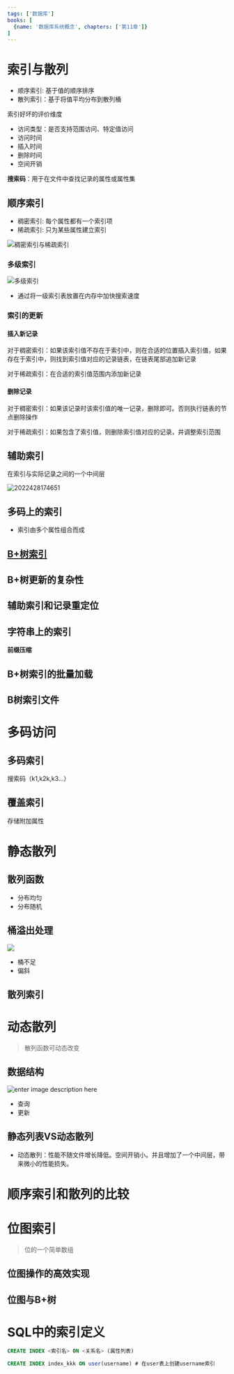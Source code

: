 ```yaml
---
tags: ['数据库']
books: [
  {name: '数据库系统概念', chapters: ['第11章']}
]
---
```


# 索引与散列

- 顺序索引: 基于值的顺序排序
- 散列索引：基于将值平均分布到散列桶

索引好坏的评价维度

- 访问类型：是否支持范围访问、特定值访问
- 访问时间
- 插入时间
- 删除时间
- 空间开销

**搜索码**：用于在文件中查找记录的属性或属性集

## 顺序索引

- 稠密索引: 每个属性都有一个索引项
- 稀疏索引: 只为某些属性建立索引

![稠密索引与稀疏索引](/assets/屏幕截图%202022-04-28%20173324.png)

### 多级索引

![多级索引](/assets/2022428173815.png)

- 通过将一级索引表放置在内存中加快搜索速度

### 索引的更新

#### 插入新记录

对于稠密索引：如果该索引值不存在于索引中，则在合适的位置插入索引值，如果存在于索引中，则找到索引值对应的记录链表，在链表尾部追加新记录

对于稀疏索引：在合适的索引值范围内添加新记录

#### 删除记录

对于稠密索引：如果该记录时该索引值的唯一记录，删除即可。否则执行链表的节点删除操作

对于稀疏索引：如果包含了索引值，则删除索引值对应的记录，并调整索引范围

## 辅助索引

在索引与实际记录之间的一个中间层

![2022428174651](/assets/2022428174651.png)

## 多码上的索引

- 索引由多个属性组合而成

## [B+树索引](/中间件/数据库/mysql/索引.md#B+%20Tree原理)

## B+树更新的复杂性

## 辅助索引和记录重定位

## 字符串上的索引

**前缀压缩**

## B+树索引的批量加载

## B树索引文件

# 多码访问

## 多码索引

搜索码（k1,k2k,k3...）

## 覆盖索引

存储附加属性

# 静态散列

## 散列函数

- 分布均匀
- 分布随机

## 桶溢出处理

![](https://upload-images.jianshu.io/upload_images/6161179-bdfd18b032e37082.png?imageMogr2/auto-orient/strip%7CimageView2/2/w/838/format/webp)

- 桶不足
- 偏斜

## 散列索引

# 动态散列

> 散列函数可动态改变

## 数据结构

![enter image description here](https://ask.qcloudimg.com/http-save/yehe-1008345/wjz044kc5l.jpeg?imageView2/2/w/1620)

- 查询
- 更新

## 静态列表VS动态散列

- 动态散列：性能不随文件增长降低。空间开销小。并且增加了一个中间层，带来微小的性能损失。

# 顺序索引和散列的比较

# 位图索引

> 位的一个简单数组

## 位图操作的高效实现

## 位图与B+树

# SQL中的索引定义

```sql
CREATE INDEX <索引名> ON <关系名> (属性列表)
```

```sql
CREATE INDEX index_kkk ON user(username) # 在user表上创建username索引
```


